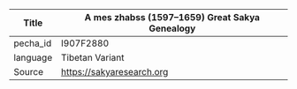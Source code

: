 |Title | A mes zhabss (1597–1659) Great Sakya Genealogy 
| --- | --- 
|pecha_id | I907F2880
|language | Tibetan Variant
|Source | https://sakyaresearch.org